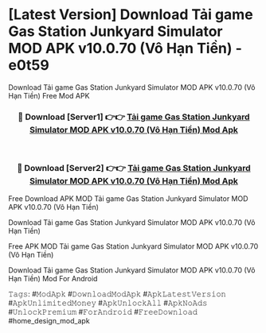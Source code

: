 # [Latest Version] Download Tải game Gas Station Junkyard Simulator MOD APK v10.0.70 (Vô Hạn Tiền) - e0t59

Download Tải game Gas Station Junkyard Simulator MOD APK v10.0.70 (Vô Hạn Tiền) Free Mod APK

<div align="center">
<h3>🔴 Download [Server1] 👉👉 <a href="https://apk-comot.site?title=Tải_game_Gas_Station_Junkyard_Simulator_MOD_APK_v10.0.70_(Vô_Hạn_Tiền)">Tải game Gas Station Junkyard Simulator MOD APK v10.0.70 (Vô Hạn Tiền) Mod Apk</a></h3><br>

<h3>🔴 Download [Server2] 👉👉 <a href="https://apk-comot.site?title=Tải_game_Gas_Station_Junkyard_Simulator_MOD_APK_v10.0.70_(Vô_Hạn_Tiền)">Tải game Gas Station Junkyard Simulator MOD APK v10.0.70 (Vô Hạn Tiền) Mod Apk</a></h3>
</div>


Free Download APK MOD Tải game Gas Station Junkyard Simulator MOD APK v10.0.70 (Vô Hạn Tiền)

Download Tải game Gas Station Junkyard Simulator MOD APK v10.0.70 (Vô Hạn Tiền) 

Free APK MOD Tải game Gas Station Junkyard Simulator MOD APK v10.0.70 (Vô Hạn Tiền) 

Download Tải game Gas Station Junkyard Simulator MOD APK v10.0.70 (Vô Hạn Tiền) Mod For Android

𝚃𝚊𝚐𝚜: #𝙼𝚘𝚍𝙰𝚙𝚔 #𝙳𝚘𝚠𝚗𝚕𝚘𝚊𝚍𝙼𝚘𝚍𝙰𝚙𝚔 #𝙰𝚙𝚔𝙻𝚊𝚝𝚎𝚜𝚝𝚅𝚎𝚛𝚜𝚒𝚘𝚗 #𝙰𝚙𝚔𝚄𝚗𝚕𝚒𝚖𝚒𝚝𝚎𝚍𝙼𝚘𝚗𝚎𝚢 #𝙰𝚙𝚔𝚄𝚗𝚕𝚘𝚌𝚔𝙰𝚕𝚕 #𝙰𝚙𝚔𝙽𝚘𝙰𝚍𝚜 #𝚄𝚗𝚕𝚘𝚌𝚔𝙿𝚛𝚎𝚖𝚒𝚞𝚖 #𝙵𝚘𝚛𝙰𝚗𝚍𝚛𝚘𝚒𝚍 #𝙵𝚛𝚎𝚎𝙳𝚘𝚠𝚗𝚕𝚘𝚊𝚍 #home_design_mod_apk